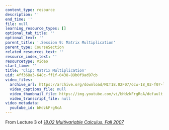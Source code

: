 ```yaml
---
content_type: resource
description: ''
end_time: ''
file: null
learning_resource_types: []
optional_tab_title: ''
optional_text: ''
parent_title: '.Session 9: Matrix Multiplication'
parent_type: CourseSection
related_resources_text: ''
resource_index_text: ''
resourcetype: Video
start_time: ''
title: 'Clip: Matrix Multiplication'
uid: 4ff368a3-648c-ff1f-0438-89b0f9ad97cb
video_files:
  archive_url: https://archive.org/download/MIT18.02F07/ocw-18_02-f07-lec03_300k.mp4
  video_captions_file: null
  video_thumbnail_file: https://img.youtube.com/vi/bHdzkFrgRcA/default.jpg
  video_transcript_file: null
video_metadata:
  youtube_id: bHdzkFrgRcA
---
```


From Lecture 3 of [_18.02 Multivariable Calculus, Fall 2007_](/courses/18-02-multivariable-calculus-fall-2007/pages/video-lectures)